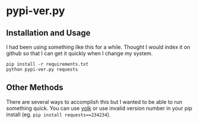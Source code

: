 # pypi-ver.py

## Installation and Usage

I had been using something like this for a while. Thought I would index it on github so that I can get it quickly when I change my system.

```shell
pip install -r requirements.txt
python pypi-ver.py requests
```

## Other Methods
There are several ways to accomplish this but I wanted to be able to run something quick.
You can use [yolk](https://pypi.python.org/pypi/yolk) or use invalid version number in your pip install (eg. `pip install requests==234234`).
